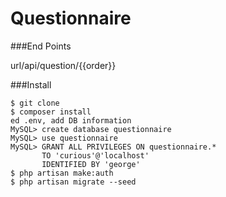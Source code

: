 # Questionnaire

###End Points

url/api/question/{{order}}



###Install
````  
$ git clone  
$ composer install  
ed .env, add DB information  
MySQL> create database questionnaire  
MySQL> use questionnaire  
MySQL> GRANT ALL PRIVILEGES ON questionnaire.* 
       TO 'curious'@'localhost' 
       IDENTIFIED BY 'george'  
$ php artisan make:auth  
$ php artisan migrate --seed
